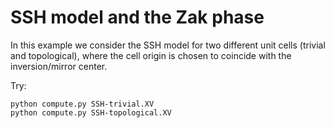 # SSH model and the Zak phase #

In this example we consider the SSH model for two different unit cells (trivial and topological),
where the cell origin is chosen to coincide with the inversion/mirror center.

Try:

    python compute.py SSH-trivial.XV
    python compute.py SSH-topological.XV
